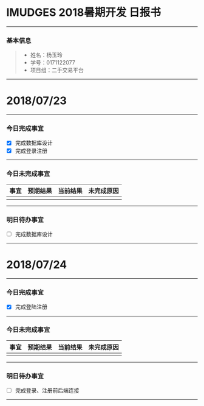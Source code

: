 # IMUDGES 2018暑期开发 日报书
-------

### 基本信息
> * 姓名：杨玉玲
> * 学号：0171122077
> * 项目组：二手交易平台
-------

# 2018/07/23

-------

### 今日完成事宜
- [x]  完成数据库设计
- [x]  完成登录注册

-----
### 今日未完成事宜


| 事宜     |预期结果| 当前结果  | 未完成原因   | 
| --------   | -----:  | -----:  | :----:  |
|    |   |   |   |

------
### 明日待办事宜
- [ ] 完成数据库设计
-------


# 2018/07/24

-------

### 今日完成事宜
- [x]  完成登陆注册

-----
### 今日未完成事宜


| 事宜     |预期结果| 当前结果  | 未完成原因   | 
| --------   | -----:  | -----:  | :----:  |
|    |   |   |   |


------
### 明日待办事宜
- [ ] 完成登录、注册前后端连接
-------

